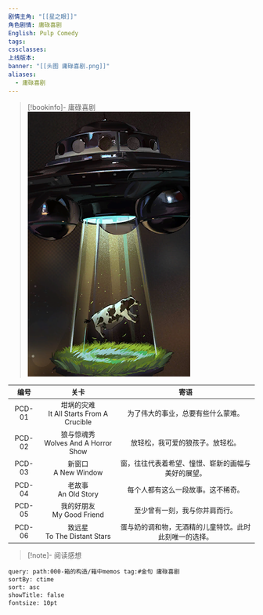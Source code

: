 ```yaml
---
剧情主角: "[[星之眼]]"
角色剧情: 庸碌喜剧
English: Pulp Comedy
tags: 
cssclasses: 
上线版本: 
banner: "[[头图 庸碌喜剧.png]]"
aliases:
  - 庸碌喜剧
---
```

> [!bookinfo]- 庸碌喜剧
> ![](assets/星之眼·庸碌喜剧.assets/封面%20庸碌喜剧.png)
> 
|  编号  |                     关卡                     |                          寄语                          |
| :----: | :------------------------------------------: | :----------------------------------------------------: |
| PCD-01 | 坩埚的灾难<br/>It All Starts From A Crucible |           为了伟大的事业，总要有些什么蒙难。           |
| PCD-02 |   狼与惊魂秀<br/>Wolves And A Horror Show    |            放轻松，我可爱的狼孩子。放轻松。            |
| PCD-03 |           新窗口<br/>A New Window            |   窗，往往代表着希望、憧憬、崭新的画幅与美好的展望。   |
| PCD-04 |           老故事<br/>An Old Story            |           每个人都有这么一段故事。这不稀奇。           |
| PCD-05 |        我的好朋友<br/>My Good Friend         |             至少曾有一刻，我与你并肩而行。             |
| PCD-06 |       致远星<br/>To The Distant Stars        | 蛋与奶的调和物，无酒精的儿童特饮。此时此刻唯一的选择。 |

> [!note]- 阅读感想

~~~~note-gallery
query: path:000-箱的构造/箱中memos tag:#金句 庸碌喜剧
sortBy: ctime
sort: asc
showTitle: false
fontsize: 10pt
~~~~